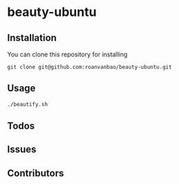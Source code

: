 # beauty-ubuntu

## Installation

You can clone this repository for installing

```git
git clone git@github.com:roanvanbao/beauty-ubuntu.git 
```

## Usage

```bash
./beautify.sh
```

## Todos

## Issues

## Contributors
